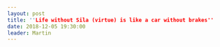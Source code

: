 ```yaml
---
layout: post
title: ''Life without Sila (virtue) is like a car without brakes''
date: 2018-12-05 19:30:00
leader: Martin 
---
```

